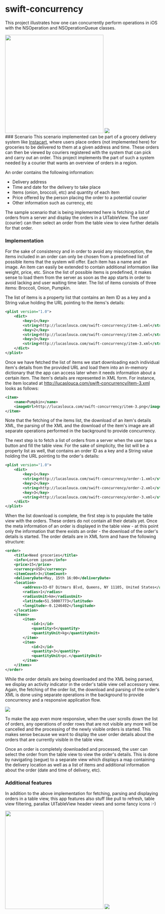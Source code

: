 # swift-concurrency
This project illustrates how one can concurrently perform operations in iOS with the NSOperation and NSOperationQueue classes.
<section>
<img src="https://cloud.githubusercontent.com/assets/10542894/8564351/4d3ccb62-254b-11e5-8e24-c337be3968e5.png" width=320>
<img src="https://cloud.githubusercontent.com/assets/10542894/8528424/3f967654-2413-11e5-9af0-ac9617434c43.gif">
</section>
### Scenario
This scenario implemented can be part of a grocery delivery system like <a href="https://www.instacart.com">Instacart</a>, where users place orders (not implemented here) for groceries to be delivered to them at a given address and time. These orders can then be viewed by couriers registered with the system that can pick and carry out an order. This project implements the part of such a system needed by a courier that wants an overview of orders in a region.

An order contains the following information:
 - Delivery address
 - Time and date for the delivery to take place
 - Items (onion, broccoli, etc) and quantity of each item
 - Price offered by the person placing the order to a potential courier
 - Other information such as currency, etc

The sample scenario that is being implemented here is fetching a list of orders from a server and display the orders in a UITableView. The user (courier) can then select an order from the table view to view further details for that order.

### Implementation
For the sake of consistency and in order to avoid any misconception, the items included in an order can only be chosen from a predefined list of possible items that the system will offer. Each item has a name and an image. An item can easily be extended to contain additional information like weight, price, etc. Since the list of possible items is predefined, it makes sense to load them from the server as soon as the app starts in order to avoid lacking and user waiting time later. The list of items consists of three items: Broccoli, Onion, Pumpkin.

The list of items is a property list that contains an item ID as a key and a String value holding the URL pointing to the items's details:
```xml
<plist version="1.0">
	<dict>
		<key>1</key>
		<string>http://lucaslouca.com/swift-concurrency/item-1.xml</string>
		<key>2</key>
		<string>http://lucaslouca.com/swift-concurrency/item-2.xml</string>
		<key>3</key>
		<string>http://lucaslouca.com/swift-concurrency/item-3.xml</string>
	</dict>
</plist>
```
Once we have fetched the list of items we start downloading each individual item's details from the provided  URL
and load them into an in-memory dictionary that the app can access later when it needs information 
about a certain item. The item's details are represented in XML form. For instance, the item located at
http://lucaslouca.com/swift-concurrency/item-3.xml looks as follows:
```xml
<item>
	<name>Pumpkin</name>
	<imageUrl>http://lucaslouca.com/swift-concurrency/item-3.png</imageUrl>
</item>
```
Note that the fetching of the items list, the download of an item's details XML, the parsing of the XML and the download of the item's image are all separate operations performed in the background to provide concurrency.

The next step is to fetch a list of orders from a server when the user taps a button and fill the table view. For the sake of simplicity, the list will be a property list as well, that contains an order ID as a key and a String value holding the URL pointing to the order's details:
```xml
<plist version="1.0">
	<dict>
		<key>1</key>
		<string>http://lucaslouca.com/swift-concurrency/order-1.xml</string>
		<key>2</key>
		<string>http://lucaslouca.com/swift-concurrency/order-2.xml</string>
		<key>3</key>
		<string>http://lucaslouca.com/swift-concurrency/order-3.xml</string>
	</dict>
</plist>
```
When the list download is complete, the first step is to populate the table view with the orders. These orders do not contain all their details yet. Once the meta information of an order is displayed in the table view  - at this point only the information that there exists an order - the download of the order's details is started. The order details are in XML form and have the following structure:
```xml
<order>
	<title>Need groceries</title>
	<info>Lorem ipsum</info>
	<price>15</price>
	<currency>USD</currency>
	<itemCount>3</itemCount>
	<deliveryDate>May, 15th 16:00</deliveryDate>
	<location>
		<address>33-07 Ditmars Blvd, Queens, NY 11105, United States</address>
		<radius>1</radius>
		<radiusUnit>km</radiusUnit>
		<latitude>51.50007773</latitude>
		<longitude>-0.1246402</longitude>
	</location>
	<items>
		<item>
			<id>1</id>
			<quantity>5</quantity>
			<quantityUnit>kg</quantityUnit>
		</item>
		<item>
			<id>2</id>
			<quantity>3</quantity>
			<quantityUnit>pc.</quantityUnit>
		</item>
	</items>
</order>
```
While the order details are being downloaded and the XML being parsed, we display an activity indicator in the order's table view cell accessory view. Again, the fetching of the order list, the download and parsing of the order's XML is done using separate operations in the background to provide concurrency and a responsive application flow. 

<img src="https://cloud.githubusercontent.com/assets/10542894/8528424/3f967654-2413-11e5-9af0-ac9617434c43.gif">

To make the app even more responsive, when the user scrolls down the list of orders, any operations of order rows that are not visible any more will be cancelled and the processing of the newly visible orders is started. This makes sense because we want to display the user order details about the orders that are currently visible in the table view.


Once an order is completely downloaded and processed, the user can select the order from the table view to view the order's details. This is done by navigating (segue) to a separate view which displays a map containing the delivery location as well as a list of items and additional information about the order (date and time of delivery, etc).


### Additional features
In addition to the above implementation for fetching, parsing and displaying orders in a table view, this app features also stuff like pull to refresh, table view filtering, parallax UITableView header views and some fancy icons :-)

<span>
<img src="https://cloud.githubusercontent.com/assets/10542894/8564353/53a9e9ee-254b-11e5-95c3-b200726b3ef2.png" width=320>
</span>
<span>
<img src="https://cloud.githubusercontent.com/assets/10542894/8528487/88fe5d66-2413-11e5-94a2-71b2cded28ad.gif">
</span>
